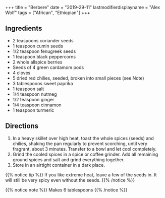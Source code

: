 +++
title = "Berbere"
date = "2019-29-11"
lastmodifierdisplayname = "Alex Wolf"
tags = ["African", "Ethiopian"]
+++

## Ingredients

* 2 teaspoons coriander seeds
* 1 teaspoon cumin seeds
* 1/2 teaspoon fenugreek seeds
* 1 teaspoon black peppercorns
* 2 whole allspice berries
* Seeds of 4 green cardamom pods
* 4 cloves
* 5 dried red chilies, seeded, broken into small pieces (see Note)
* 3 tablespoons sweet paprika
* 1 teaspoon salt
* 1/4 teaspoon nutmeg
* 1/2 teaspoon ginger
* 1/4 teaspoon cinnamon
* 1 teaspoon turmeric

## Directions

1. In a heavy skillet over high heat, toast the whole spices (seeds) and chilies, shaking the pan regularly to prevent scorching, until very fragrant, about 3 minutes. Transfer to a bowl and let cool completely.
2. Grind the cooled spices in a spice or coffee grinder. Add all remaining ground spices and salt and grind everything together.
3. Store in an airtight container in a dark place.

{{% notice tip %}}
If you like extreme heat, leave a few of the seeds in. It will still be very spicy even without the seeds.
{{% /notice %}}

{{% notice note %}}
Makes 6 tablespoons
{{% /notice %}}
